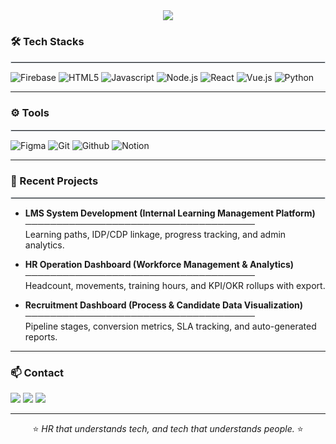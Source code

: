 <div align= "center">
    <img src="https://capsule-render.vercel.app/api?type=soft&color=0:8c67d0,100:5d4be2&height=120&text=Leo's%20Repo.&animation=&fontColor=ffffff&fontSize=70" />
    </div>
    
### 🛠️ Tech Stacks
<hr style="border:0.5px solid #d8dee4; margin:4px 0 12px;">

![Firebase](https://img.shields.io/badge/Firebase-FFCA28?style=for-the-badge&logo=Firebase&logoColor=white)
![HTML5](https://img.shields.io/badge/HTML5-E34F26?style=for-the-badge&logo=HTML5&logoColor=white)
![Javascript](https://img.shields.io/badge/Javascript-F7DF1E?style=for-the-badge&logo=Javascript&logoColor=white)
![Node.js](https://img.shields.io/badge/Node.js-339933?style=for-the-badge&logo=Node.js&logoColor=white)
![React](https://img.shields.io/badge/React-61DAFB?style=for-the-badge&logo=React&logoColor=white)
![Vue.js](https://img.shields.io/badge/Vue.js-4FC08D?style=for-the-badge&logo=Vue.js&logoColor=white)
![Python](https://img.shields.io/badge/Python-3776AB?style=for-the-badge&logo=Python&logoColor=white)

---

### ⚙️ Tools
<hr style="border:0.5px solid #d8dee4; margin:4px 0 12px;">

![Figma](https://img.shields.io/badge/Figma-F24E1E?style=for-the-badge&logo=Figma&logoColor=white)
![Git](https://img.shields.io/badge/Git-F05032?style=for-the-badge&logo=Git&logoColor=white)
![Github](https://img.shields.io/badge/Github-181717?style=for-the-badge&logo=Github&logoColor=white)
![Notion](https://img.shields.io/badge/Notion-000000?style=for-the-badge&logo=Notion&logoColor=white)

---

### 📁 Recent Projects
<hr style="border:0.5px solid #d8dee4; margin:4px 0 12px;">

- **LMS System Development (Internal Learning Management Platform)**  
  ─────────────────────────────────────  
  Learning paths, IDP/CDP linkage, progress tracking, and admin analytics.

- **HR Operation Dashboard (Workforce Management & Analytics)**  
  ─────────────────────────────────────  
  Headcount, movements, training hours, and KPI/OKR rollups with export.

- **Recruitment Dashboard (Process & Candidate Data Visualization)**  
  ─────────────────────────────────────  
  Pipeline stages, conversion metrics, SLA tracking, and auto-generated reports.

---

### 📫 Contact
<a href="https://www.instagram.com/_oleo_v/"><img src="https://img.shields.io/badge/Instagram-E4405F?style=for-the-badge&logo=Instagram&logoColor=white" /></a>
<a href="mailto:joy9274@hufs.ac.kr"><img src="https://img.shields.io/badge/Gmail-EA4335?style=for-the-badge&logo=Gmail&logoColor=white" /></a>
<a href="#"><img src="https://img.shields.io/badge/Notion-000000?style=for-the-badge&logo=Notion&logoColor=white" /></a>

---

<div align="center">
⭐ <i>HR that understands tech, and tech that understands people.</i> ⭐
</div>
